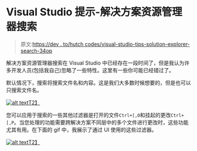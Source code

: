 # Visual Studio 提示-解决方案资源管理器搜索

> 原文:[https://dev . to/hutch codes/visual-studio-tips-solution-explorer-search-34op](https://dev.to/hutchcodes/visual-studio-tips-solution-explorer-search-34op)

解决方案资源管理器搜索在 Visual Studio 中已经存在一段时间了，但是我认为许多开发人员(包括我自己)忽略了一些特性。这里有一些你可能已经错过了。

默认情况下，搜索将搜索文件名和内容。这是我们大多数时候想要的，但是也可以只搜索文件名。

[![alt text](../Images/8875d800f9e5db87835589d7b1f2b9c5.png "Visual of disabling search within file contents.")T2】](https://res.cloudinary.com/practicaldev/image/fetch/s--VCGcVxit--/c_limit%2Cf_auto%2Cfl_progressive%2Cq_66%2Cw_880/https://hutchcodes.net/img/2019/SolutionExplorerSearchNoContents.gif)

您可以应用于搜索的一些其他过滤器是打开的文件`Ctrl+[,O`和挂起的更改`Ctrl+[,P`。当您处理的功能需要跨解决方案不同层中的多个文件进行更改时，这些功能尤其有用。在下面的 gif 中，我展示了通过 UI 使用的这些过滤器。

[![alt text](../Images/02d516f87d270f46ec7165ba0d695f6c.png "Visual of using search search filters.")T2】](https://res.cloudinary.com/practicaldev/image/fetch/s--YF76LzBv--/c_limit%2Cf_auto%2Cfl_progressive%2Cq_66%2Cw_880/https://hutchcodes.net/img/2019/SolutionExplorerSearchFilters.gif)